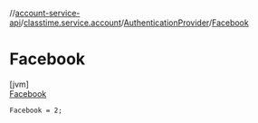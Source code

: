//[account-service-api](../../../../index.md)/[classtime.service.account](../../index.md)/[AuthenticationProvider](../index.md)/[Facebook](index.md)

# Facebook

[jvm]\
[Facebook](index.md)

`Facebook = 2;`
